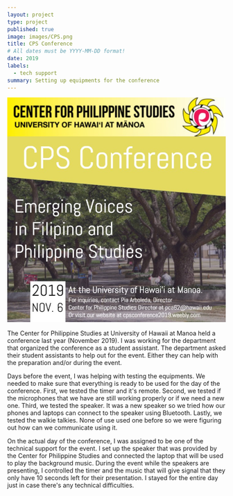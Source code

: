 ```yaml
---
layout: project
type: project
published: true
image: images/CPS.png
title: CPS Conference
# All dates must be YYYY-MM-DD format!
date: 2019
labels:
  - tech support
summary: Setting up equipments for the conference
---
```


<img class="ui tiny left circular floated image" src="../images/CPS_conference2019.jpg">

The Center for Philippine Studies at University of Hawaii at Manoa held a conference last year (November 2019). I was working for the department that organized the conference as a student assistant. The department asked their student assistants to help out for the event. Either they can help with the preparation and/or during the event.

Days before the event, I was helping with testing the equipments. We needed to make sure that everything is ready to be used for the day of the conference. First, we tested the timer and it's remote. Second, we tested if the microphones that we have are still working properly or if we need a new one. Third, we tested the speaker. It was a new speaker so we tried how our phones and laptops can connect to the speaker using Bluetooth. Lastly, we tested the walkie talkies. None of use used one before so we were figuring out how can we communicate using it.

On the actual day of the conference, I was assigned to be one of the technical support for the event. I set up the speaker that was provided by the Center for Philippine Studies and connected the laptop that will be used to play the background music. During the event while the speakers are presenting, I controlled the timer and the music that will give signal that they only have 10 seconds left for their presentation. I stayed for the entire day just in case there's any technical difficulties. 
